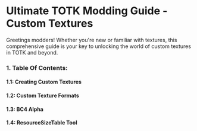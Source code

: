 # Ultimate TOTK Modding Guide - Custom Textures

Greetings modders! Whether you're new or familiar with textures, this comprehensive guide is your key to unlocking the world of custom textures in TOTK and beyond.

### 1. Table Of Contents:

#### 1.1: Creating Custom Textures

#### 1.2: Custom Texture Formats

#### 1.3: BC4 Alpha

#### 1.4: ResourceSizeTable Tool
